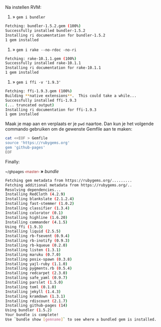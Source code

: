Na instellen RVM:

1. » `gem i bundler`
``` sh
Fetching: bundler-1.5.2.gem (100%)
Successfully installed bundler-1.5.2
Installing ri documentation for bundler-1.5.2
1 gem installed
```

1. » `gem i rake --no-rdoc -no-ri`
``` sh
Fetching: rake-10.1.1.gem (100%)
Successfully installed rake-10.1.1
Installing ri documentation for rake-10.1.1
1 gem installed
```

1. » `gem i ffi -v '1.9.3'`
``` sh
Fetching: ffi-1.9.3.gem (100%)
Building **native extensions**.  This could take a while...
Successfully installed ffi-1.9.3
(... truncated output)
Installing ri documentation for ffi-1.9.3
1 gem installed
```

Maak je map aan en verplaats er je `pwd` naartoe. Dan kun je het volgende commando gebruiken om de gewenste Gemfile aan te maken:

```sh
cat <<EOF > Gemfile
source 'https://rubygems.org'
gem 'github-pages'
EOF
```

Finally:


<small>~/ghpages <font color="brown">‹master›</font></small> **»** *bundle*

```sh
Fetching gem metadata from https://rubygems.org/.........
Fetching additional metadata from https://rubygems.org/..
Resolving dependencies...
Installing RedCloth (4.2.9)
Installing blankslate (2.1.2.4)
Installing fast-stemmer (1.0.2)
Installing classifier (1.3.4)
Installing colorator (0.1)
Installing highline (1.6.20)
Installing commander (4.1.5)
Using ffi (1.9.3)
Installing liquid (2.5.5)
Installing rb-fsevent (0.9.4)
Installing rb-inotify (0.9.3)
Installing rb-kqueue (0.2.0)
Installing listen (1.3.1)
Installing maruku (0.7.0)
Installing posix-spawn (0.3.8)
Installing yajl-ruby (1.1.0)
Installing pygments.rb (0.5.4)
Installing redcarpet (2.3.0)
Installing safe_yaml (0.9.7)
Installing parslet (1.5.0)
Installing toml (0.1.0)
Installing jekyll (1.4.3)
Installing kramdown (1.3.1)
Installing rdiscount (2.1.7)
Installing github-pages (14)
Using bundler (1.5.2)
Your bundle is complete!
Use `bundle show [gemname]` to see where a bundled gem is installed.
```



